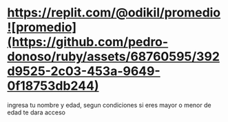 # https://replit.com/@odikil/promedio![promedio](https://github.com/pedro-donoso/ruby/assets/68760595/392d9525-2c03-453a-9649-0f18753db244)

ingresa tu nombre y edad, segun condiciones si eres mayor o menor de edad te dara acceso
